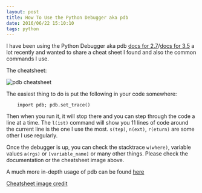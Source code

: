 ```yaml
---
layout: post
title: How To Use the Python Debugger aka pdb
date: 2016/06/22 15:10:10
tags: python
---
```


I have been using the Python Debugger aka pdb [docs for 2.7](https://docs.python.org/2/library/pdb.html)/[docs for 3.5](https://docs.python.org/3.5/library/pdb.html) a lot recently and wanted to share a cheat sheet I found and also the common commands I use.

The cheatsheet:

![pdb cheatsheet]({{site.url}}/images/pdb_cheatsheet.png)

The easiest thing to do is put the following in your code somewhere:

        import pdb; pdb.set_trace()

Then when you run it, it will stop there and you can step through the code a line at a time.  The `l(ist)` command will show you 11 lines of code around the current line is the one I use the most.  `s(tep)`, `n(ext)`, `r(eturn)` are some other I use regularly.

Once the debugger is up, you can check the stacktrace `w(where)`, variable values `a(rgs)` or `[variable_name]` or many other things.  Please check the documentation or the cheatsheet image above.

A much more in-depth usage of pdb can be found [here](https://pymotw.com/2/pdb/)

[Cheatsheet image credit](https://raw.githubusercontent.com/nblock/pdb-cheatsheet/master/pdb-cheatsheet.png)
